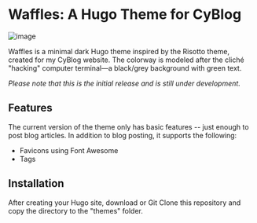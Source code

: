# Waffles: A Hugo Theme for CyBlog
![image](https://github.com/user-attachments/assets/b14a4276-cfe4-4527-9f3e-f5d4ba4fe989)

Waffles is a minimal dark Hugo theme inspired by the Risotto theme, created for my CyBlog website. The colorway is modeled after the cliché "hacking" computer terminal—a black/grey background with green text.

_Please note that this is the initial release and is still under development._

## Features

The current version of the theme only has basic features -- just enough to post blog articles. In addition to blog posting, it supports the following:
- Favicons using Font Awesome
- Tags 

## Installation
After creating your Hugo site, download or Git Clone this repository and copy the directory to the "themes" folder.
